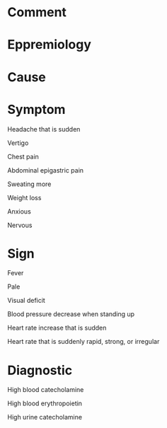 # Comment

# Eppremiology

# Cause

# Symptom

Headache that is sudden

Vertigo

Chest pain

Abdominal epigastric pain

Sweating more

Weight loss

Anxious

Nervous

# Sign

Fever

Pale

Visual deficit

Blood pressure decrease when standing up

Heart rate increase that is sudden

Heart rate that is suddenly rapid, strong, or irregular

# Diagnostic

High blood catecholamine

High blood erythropoietin

High urine catecholamine
